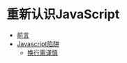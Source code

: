 # 重新认识JavaScript
- [前言](https://github.com/wfatec/notebook/tree/master/Rediscovering_JavaScrit/preface)
- [Javascript陷阱](https://github.com/wfatec/notebook/tree/master/Rediscovering_JavaScrit/chapter1-JS_Gotchas#Javascript陷阱)
    - [换行需谨慎](https://github.com/wfatec/notebook/tree/master/Rediscovering_JavaScrit/chapter1-JS_Gotchas#换行需谨慎)
